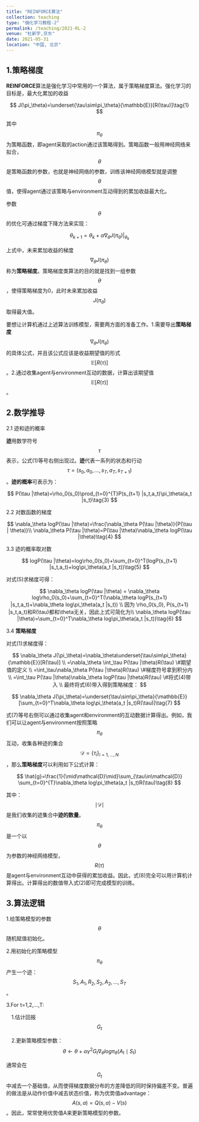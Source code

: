 ```yaml
---
title: "REINFORCE算法"
collection: teaching
type: "强化学习教程-2"
permalink: /teaching/2021-RL-2
venue: "杜新宇,京东"
date: 2021-05-31
location: "中国, 北京"
---
```


<script type="text/javascript" async
  src="https://cdnjs.cloudflare.com/ajax/libs/mathjax/2.7.7/latest.js?config=TeX-MML-AM_CHTML">
</script>

## 1.策略梯度

**REINFORCE**算法是强化学习中常用的一个算法，属于策略梯度算法。强化学习的目标是，最大化累加的收益


$$
J(\pi_\theta)=\underset{\tau\sim\pi_\theta}{\mathbb{E}}[R(\tau)]\tag{1}
$$


其中$$\pi_\theta$$为策略函数，即agent采取的action通过该策略得到。策略函数一般用神经网络来拟合，$$\theta$$是策略函数的参数，也就是神经网络的参数，训练该神经网络模型就是调整$$\theta$$值，使得agent通过该策略与environment互动得到的累加收益最大化。

参数$$\theta$$的优化可通过梯度下降方法来实现：


$$
\theta_{k+1}=\theta_k+\alpha\nabla_\theta J(\pi_\theta)|_{\theta_k}\tag{2}
$$


上式中，未来累加收益的梯度$$\nabla_\theta J(\pi_\theta)$$称为**策略梯度**。策略梯度类算法的目的就是找到一组参数$$\theta$$，使得策略梯度为0，此时未来累加收益$$J(\pi_\theta)$$取得最大值。



要想让计算机通过上述算法训练模型，需要两方面的准备工作。1.需要导出**策略梯度**$$\nabla_\theta J(\pi_\theta)$$的具体公式，并且该公式应该是收益期望值的形式$$\mathbb{E}[R(\tau)]$$。2.通过收集agent与environment互动的数据，计算出该期望值$$\mathbb{E}[R(\tau)]$$。

 

## 2.数学推导

2.1 迹和迹的概率

**迹**用数学符号$$\tau$$表示，公式(1)等号右侧出现过。**迹**代表一系列的状态和行动$$\tau=(s_0,a_0,...,s_T,a_T,s_{T+1})$$。**迹的概率**可表示为：


$$
P(\tau |\theta)=\rho_0(s_0)\prod_{t=0}^{T}P(s_{t+1} |s_t,a_t)\pi_\theta(a_t |s_t)\tag{3}
$$


2.2 对数函数的梯度


$$
\nabla_\theta logP(\tau |\theta)=\frac{\nabla_\theta P(\tau |\theta)}{P(\tau | \theta)}\\
\nabla_\theta P(\tau |\theta)=P(\tau |\theta)\nabla_\theta logP(\tau |\theta)\tag{4}
$$


3.3 迹的概率取对数


$$
logP(\tau |\theta)=log\rho_0(s_0)+\sum_{t=0}^T(logP(s_{t+1} |s_t,a_t)+log\pi_\theta(a_t |s_t))\tag{5}
$$




对式(5)求梯度可得：


$$
\nabla_\theta logP(\tau |\theta) = \nabla_\theta log\rho_0(s_0)+\sum_{t=0}^T(\nabla_\theta logP(s_{t+1} |s_t,a_t)+\nabla_\theta log\pi_\theta(a_t |s_t)) \\
因为 \rho_0(s_0), P(s_{t+1} |s_t,a_t)和R(\tau)都和\theta无关，因此上式可简化为\\
\nabla_\theta logP(\tau |\theta)=\sum_{t=0}^T\nabla_\theta log\pi_\theta(a_t |s_t))\tag{6}
$$


3.4 **策略梯度**

对式(1)求梯度得：


$$
\nabla_\theta J(\pi_\theta)=\nabla_\theta\underset{\tau\sim\pi_\theta}{\mathbb{E}}[R(\tau)] \\
=\nabla_\theta \int_\tau P(\tau |\theta)R(\tau) \#期望值的定义 \\
=\int_\tau\nabla_\theta P(\tau |\theta)R(\tau) \#梯度符号拿到积分内 \\
=\int_\tau P(\tau |\theta)\nabla_\theta logP(\tau |\theta)R(\tau) \#将式(4)带入 \\
最终将式(6)带入得到策略梯度：
$$


$$
\nabla_\theta J(\pi_\theta)=\underset{\tau\sim\pi_\theta}{\mathbb{E}}[\sum_{t=0}^T\nabla_\theta log\pi_\theta(a_t |s_t)R(\tau)]\tag{7}
$$


式(7)等号右侧可以通过收集agent和environment的互动数据计算得出。例如，我们可以让agent与environment按照策略$$\pi_\theta$$互动，收集各种迹的集合$$\mathcal{D}=\{\tau_i\}_{i=1,...,N}$$，那么**策略梯度**可以利用如下公式计算：


$$
\hat{g}=\frac{1}{\mid\mathcal{D}\mid}\sum_{\tau\in\mathcal{D}} \sum_{t=0}^{T}\nabla_\theta log\pi_\theta(a_t |s_t)R(\tau)\tag{8}
$$

其中：$$\mid\mathcal{D}\mid$$是我们收集的迹集合中**迹的数量**。$$\pi_\theta$$是一个以$$\theta$$为参数的神经网络模型，$$R(\tau)$$是agent与environment互动中获得的累加收益。因此，式(8)完全可以用计算机计算得出。计算得出的数值带入式(2)即可完成模型的训练。



## 3.算法逻辑

1.给策略模型的参数$$\theta$$随机赋值初始化。

2.用初始化的策略模型$$\pi_\theta$$产生一个迹：$$S_1,A_1,R_2,S_2,A_2,...,S_T$$。

3.For t=1,2,...,T:

&emsp;1.估计回报$$G_t$$

&emsp;2.更新策略模型参数：$$\theta\leftarrow\theta+\alpha\gamma^2G_t\nabla_\theta log\pi_\theta(A_t\mid S_t)$$

通常会在$$G_t$$中减去一个基础值，从而使得梯度数据分布的方差降低的同时保持偏差不变。普遍的做法是从动作价值中减去状态价值，称为优势值advantage：$$A(s,a)=Q(s,a)-V(s)$$。因此，常常使用优势值A来更新策略模型的参数。